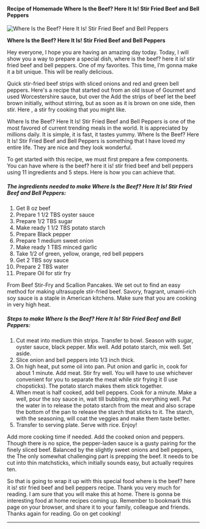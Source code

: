             

#### Recipe of Homemade Where Is the Beef? Here It Is! Stir Fried Beef and Bell Peppers

![Where Is the Beef? Here It Is! Stir Fried Beef and Bell Peppers](https://img-global.cpcdn.com/recipes/de32bef5fab9e0e5/751x532cq70/where-is-the-beef-here-it-is-stir-fried-beef-and-bell-peppers-recipe-main-photo.jpg)

**Where Is the Beef? Here It Is! Stir Fried Beef and Bell Peppers**

Hey everyone, I hope you are having an amazing day today. Today, I will show you a way to prepare a special dish, where is the beef? here it is! stir fried beef and bell peppers. One of my favorites. This time, I’m gonna make it a bit unique. This will be really delicious.

Quick stir-fried beef strips with sliced onions and red and green bell peppers. Here's a recipe that started out from an old issue of Gourmet and used Worcestershire sauce, but over the Add the strips of beef let the beef brown initially, without stirring, but as soon as it is brown on one side, then stir. Here , a stir fry cooking that you might like.

Where Is the Beef? Here It Is! Stir Fried Beef and Bell Peppers is one of the most favored of current trending meals in the world. It is appreciated by millions daily. It is simple, it is fast, it tastes yummy. Where Is the Beef? Here It Is! Stir Fried Beef and Bell Peppers is something that I have loved my entire life. They are nice and they look wonderful.

To get started with this recipe, we must first prepare a few components. You can have where is the beef? here it is! stir fried beef and bell peppers using 11 ingredients and 5 steps. Here is how you can achieve that.

##### The ingredients needed to make Where Is the Beef? Here It Is! Stir Fried Beef and Bell Peppers:

1.  Get 8 oz beef
2.  Prepare 1 1/2 TBS oyster sauce
3.  Prepare 1/2 TBS sugar
4.  Make ready 1 1/2 TBS potato starch
5.  Prepare Black pepper
6.  Prepare 1 medium sweet onion
7.  Make ready 1 TBS minced garlic
8.  Take 1/2 of green, yellow, orange, red bell peppers
9.  Get 2 TBS soy sauce
10.  Prepare 2 TBS water
11.  Prepare Oil for stir fry

From Beef Stir-Fry and Scallion Pancakes. We set out to find an easy method for making ultrasupple stir-fried beef. Savory, fragrant, umami-rich soy sauce is a staple in American kitchens. Make sure that you are cooking in very high heat.

##### Steps to make Where Is the Beef? Here It Is! Stir Fried Beef and Bell Peppers:

1.  Cut meat into medium thin strips. Transfer to bowl. Season with sugar, oyster sauce, black pepper. Mix well. Add potato starch, mix well. Set aside.
2.  Slice onion and bell peppers into 1/3 inch thick.
3.  On high heat, put some oil into pan. Put onion and garlic in, cook for about 1 minute. Add meat. Stir fry well. You will have to use whichever convenient for you to separate the meat while stir frying it (I use chopsticks). The potato starch makes them stick together.
4.  When meat is half cooked, add bell peppers. Cook for a minute. Make a well, pour the soy sauce in, wait till bubbling, mix everything well. Put the water in to release the potato starch from the meat and also scrape the bottom of the pan to release the starch that sticks to it. The starch, with the seasoning, will coat the veggies and make them taste better.
5.  Transfer to serving plate. Serve with rice. Enjoy!

Add more cooking time if needed. Add the cooked onion and peppers. Though there is no spice, the pepper-laden sauce is a gusty pairing for the finely sliced beef. Balanced by the slightly sweet onions and bell peppers, the The only somewhat challenging part is prepping the beef. It needs to be cut into thin matchsticks, which initially sounds easy, but actually requires ten.

So that is going to wrap it up with this special food where is the beef? here it is! stir fried beef and bell peppers recipe. Thank you very much for reading. I am sure that you will make this at home. There is gonna be interesting food at home recipes coming up. Remember to bookmark this page on your browser, and share it to your family, colleague and friends. Thanks again for reading. Go on get cooking!

* * *